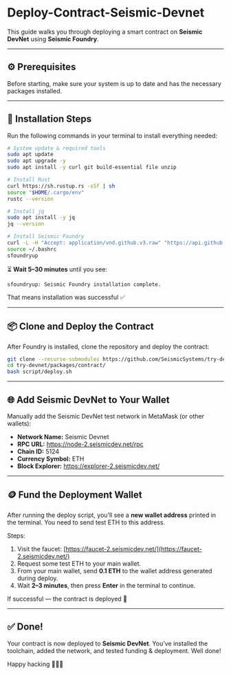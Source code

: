# Deploy-Contract-Seismic-Devnet

This guide walks you through deploying a smart contract on **Seismic DevNet** using **Seismic Foundry**.

---

## ⚙️ Prerequisites

Before starting, make sure your system is up to date and has the necessary packages installed.

---

## 🧰 Installation Steps

Run the following commands in your terminal to install everything needed:

```bash
# System update & required tools
sudo apt update
sudo apt upgrade -y
sudo apt install -y curl git build-essential file unzip

# Install Rust
curl https://sh.rustup.rs -sSf | sh
source "$HOME/.cargo/env"
rustc --version

# Install jq
sudo apt install -y jq
jq --version

# Install Seismic Foundry
curl -L -H "Accept: application/vnd.github.v3.raw" "https://api.github.com/repos/SeismicSystems/seismic-foundry/contents/sfoundryup/install?ref=seismic" | bash
source ~/.bashrc
sfoundryup
```

⏳ **Wait 5–30 minutes** until you see:

```
sfoundryup: Seismic Foundry installation complete.
```

That means installation was successful ✅

---

## 📦 Clone and Deploy the Contract

After Foundry is installed, clone the repository and deploy the contract:

```bash
git clone --recurse-submodules https://github.com/SeismicSystems/try-devnet.git
cd try-devnet/packages/contract/
bash script/deploy.sh
```

---

## 🌐 Add Seismic DevNet to Your Wallet

Manually add the Seismic DevNet test network in MetaMask (or other wallets):

- **Network Name:** Seismic Devnet  
- **RPC URL:** https://node-2.seismicdev.net/rpc  
- **Chain ID:** 5124  
- **Currency Symbol:** ETH  
- **Block Explorer:** https://explorer-2.seismicdev.net/

---

## 🪙 Fund the Deployment Wallet

After running the deploy script, you’ll see a **new wallet address** printed in the terminal. You need to send test ETH to this address.

Steps:

1. Visit the faucet: [https://faucet-2.seismicdev.net/](https://faucet-2.seismicdev.net/)
2. Request some test ETH to your main wallet.
3. From your main wallet, send **0.1 ETH** to the wallet address generated during deploy.
4. Wait **2–3 minutes**, then press **Enter** in the terminal to continue.

If successful — the contract is deployed 🥳

---

## ✅ Done!

Your contract is now deployed to **Seismic DevNet**. You’ve installed the toolchain, added the network, and tested funding & deployment. Well done!

Happy hacking 👨‍💻🚀
